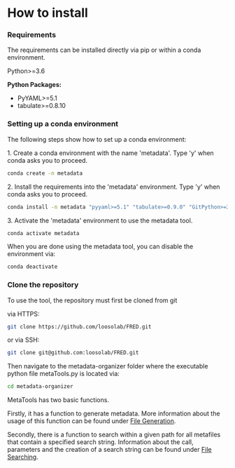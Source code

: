 # How to install

### Requirements

The requirements can be installed directly via pip or within a conda environment.

Python>=3.6

__Python Packages:__

- PyYAML>=5.1
- tabulate>=0.8.10

### Setting up a conda environment

The following steps show how to set up a conda environment:

1\. Create a conda environment with the name 'metadata'. Type 'y' when conda asks you to proceed.

```bash
conda create -n metadata
```

2\. Install the requirements into the 'metadata' environment. Type 'y' when conda asks you to proceed.

```bash
conda install -n metadata "pyyaml>=5.1" "tabulate>=0.9.0" "GitPython>=3.1.18" "pytz>=2022.2.1" "python-dateutil>=2.8.2"
```

3\. Activate the 'metadata' environment to use the metadata tool.

```bash
conda activate metadata
```

When you are done using the metadata tool, you can disable the environment via:

```bash
conda deactivate
```


### Clone the repository

To use the tool, the repository must first be cloned from git 

via HTTPS:
```bash
git clone https://github.com/loosolab/FRED.git
```

or via SSH:
```bash
git clone git@github.com:loosolab/FRED.git
```

Then navigate to the metadata-organizer folder where the executable python file metaTools.py is located via:

```bash
cd metadata-organizer
```

MetaTools has two basic functions.

Firstly, it has a function to generate metadata. More information about the usage of this function can be found under [File Generation](generate.md).

Secondly, there is a function to search within a given path for all metafiles that contain a specified search string. Information about the call, parameters and the creation of a search string can be found under [File Searching](search.md).
